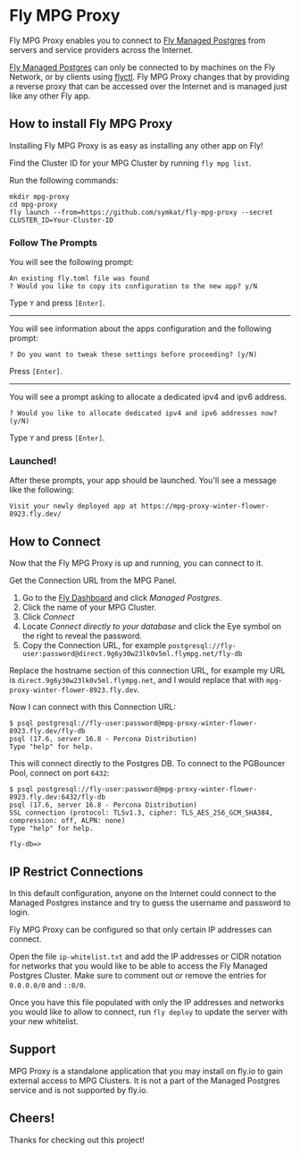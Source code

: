 # Fly MPG Proxy

Fly MPG Proxy enables you to connect to [Fly Managed Postgres](https://fly.io/docs/mpg/) from servers and service providers across the Internet.

[Fly Managed Postgres](https://fly.io/docs/mpg/) can only be connected to by machines on the Fly Network, or by clients using [flyctl](https://fly.io/docs/flyctl/).  Fly MPG Proxy changes that by providing a reverse proxy that can be accessed over the Internet and is managed just like any other Fly app.

## How to install Fly MPG Proxy

Installing Fly MPG Proxy is as easy as installing any other app on Fly!

Find the Cluster ID for your MPG Cluster by running `fly mpg list`.

Run the following commands:

```
mkdir mpg-proxy
cd mpg-proxy
fly launch --from=https://github.com/symkat/fly-mpg-proxy --secret CLUSTER_ID=Your-Cluster-ID
```

### Follow The Prompts

You will see the following prompt:


```
An existing fly.toml file was found
? Would you like to copy its configuration to the new app? y/N
```

Type `Y` and press `[Enter]`.

---

You will see information about the apps configuration and the following prompt:

```
? Do you want to tweak these settings before proceeding? (y/N)
```

Press `[Enter]`.

---

You will see a prompt asking to allocate a dedicated ipv4 and ipv6 address.


```
? Would you like to allocate dedicated ipv4 and ipv6 addresses now? (y/N)
```

Type `Y` and press `[Enter]`.

### Launched!

After these prompts, your app should be launched.  You'll see a message like the following:

```
Visit your newly deployed app at https://mpg-proxy-winter-flower-8923.fly.dev/
```

## How to Connect

Now that the Fly MPG Proxy is up and running, you can connect to it.

Get the Connection URL from the MPG Panel.

1. Go to the [Fly Dashboard](https://fly.io/dashboard/) and click *Managed Postgres*.
2. Click the name of your MPG Cluster.
3. Click *Connect*
4. Locate *Connect directly to your database* and click the Eye symbol on the right to reveal the password.
5. Copy the Connection URL, for example `postgresql://fly-user:password@direct.9g6y30w23lk0v5ml.flympg.net/fly-db`

Replace the hostname section of this connection URL, for example my URL is `direct.9g6y30w23lk0v5ml.flympg.net`, and I would replace that with `mpg-proxy-winter-flower-8923.fly.dev`.

Now I can connect with this Connection URL:

```
$ psql postgresql://fly-user:password@mpg-proxy-winter-flower-8923.fly.dev/fly-db
psql (17.6, server 16.8 - Percona Distribution)
Type "help" for help.
```

This will connect directly to the Postgres DB.  To connect to the PGBouncer Pool, connect on port `6432`:

```
$ psql postgresql://fly-user:password@mpg-proxy-winter-flower-8923.fly.dev:6432/fly-db
psql (17.6, server 16.8 - Percona Distribution)
SSL connection (protocol: TLSv1.3, cipher: TLS_AES_256_GCM_SHA384, compression: off, ALPN: none)
Type "help" for help.

fly-db=>
```

## IP Restrict Connections

In this default configuration, anyone on the Internet could connect to the Managed Postgres instance and try to guess the username and password to login.

Fly MPG Proxy can be configured so that only certain IP addresses can connect.

Open the file `ip-whitelist.txt` and add the IP addresses or CIDR notation for networks that you would like to be able to access the Fly Managed Postgres Cluster.  Make sure to comment out or remove the entries for `0.0.0.0/0` and `::0/0`.

Once you have this file populated with only the IP addresses and networks you would like to allow to connect, run `fly deploy` to update the server with your new whitelist.

## Support

MPG Proxy is a standalone application that you may install on fly.io to gain external access to MPG Clusters.  It is not a part of the Managed Postgres service and is not supported by fly.io.

## Cheers!

Thanks for checking out this project!
